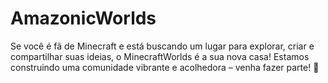 # AmazonicWorlds
Se você é fã de Minecraft e está buscando um lugar para explorar, criar e compartilhar suas ideias, o MinecraftWorlds é a sua nova casa! Estamos construindo uma comunidade vibrante e acolhedora – venha fazer parte! 🚀
